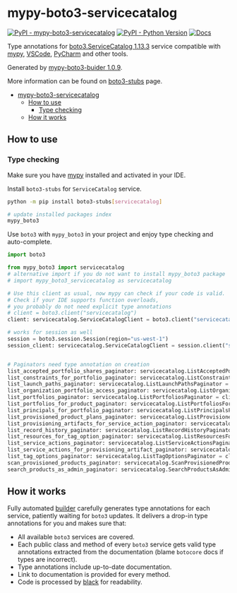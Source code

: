 # mypy-boto3-servicecatalog

[![PyPI - mypy-boto3-servicecatalog](https://img.shields.io/pypi/v/mypy-boto3-servicecatalog.svg?color=blue)](https://pypi.org/project/mypy-boto3-servicecatalog)
[![PyPI - Python Version](https://img.shields.io/pypi/pyversions/mypy-boto3-servicecatalog.svg?color=blue)](https://pypi.org/project/mypy-boto3-servicecatalog)
[![Docs](https://img.shields.io/readthedocs/mypy-boto3-builder.svg?color=blue)](https://mypy-boto3-builder.readthedocs.io/)

Type annotations for
[boto3.ServiceCatalog 1.13.3](https://boto3.amazonaws.com/v1/documentation/api/1.13.3/reference/services/servicecatalog.html#ServiceCatalog) service
compatible with [mypy](https://github.com/python/mypy), [VSCode](https://code.visualstudio.com/),
[PyCharm](https://www.jetbrains.com/pycharm/) and other tools.

Generated by [mypy-boto3-buider 1.0.9](https://github.com/vemel/mypy_boto3_builder).

More information can be found on [boto3-stubs](https://pypi.org/project/boto3-stubs/) page.

- [mypy-boto3-servicecatalog](#mypy-boto3-servicecatalog)
  - [How to use](#how-to-use)
    - [Type checking](#type-checking)
  - [How it works](#how-it-works)

## How to use

### Type checking

Make sure you have [mypy](https://github.com/python/mypy) installed and activated in your IDE.

Install `boto3-stubs` for `ServiceCatalog` service.

```bash
python -m pip install boto3-stubs[servicecatalog]

# update installed packages index
mypy_boto3
```

Use `boto3` with `mypy_boto3` in your project and enjoy type checking and auto-complete.

```python
import boto3

from mypy_boto3 import servicecatalog
# alternative import if you do not want to install mypy_boto3 package
# import mypy_boto3_servicecatalog as servicecatalog

# Use this client as usual, now mypy can check if your code is valid.
# Check if your IDE supports function overloads,
# you probably do not need explicit type annotations
# client = boto3.client("servicecatalog")
client: servicecatalog.ServiceCatalogClient = boto3.client("servicecatalog")

# works for session as well
session = boto3.session.Session(region="us-west-1")
session_client: servicecatalog.ServiceCatalogClient = session.client("servicecatalog")


# Paginators need type annotation on creation
list_accepted_portfolio_shares_paginator: servicecatalog.ListAcceptedPortfolioSharesPaginator = client.get_paginator("list_accepted_portfolio_shares")
list_constraints_for_portfolio_paginator: servicecatalog.ListConstraintsForPortfolioPaginator = client.get_paginator("list_constraints_for_portfolio")
list_launch_paths_paginator: servicecatalog.ListLaunchPathsPaginator = client.get_paginator("list_launch_paths")
list_organization_portfolio_access_paginator: servicecatalog.ListOrganizationPortfolioAccessPaginator = client.get_paginator("list_organization_portfolio_access")
list_portfolios_paginator: servicecatalog.ListPortfoliosPaginator = client.get_paginator("list_portfolios")
list_portfolios_for_product_paginator: servicecatalog.ListPortfoliosForProductPaginator = client.get_paginator("list_portfolios_for_product")
list_principals_for_portfolio_paginator: servicecatalog.ListPrincipalsForPortfolioPaginator = client.get_paginator("list_principals_for_portfolio")
list_provisioned_product_plans_paginator: servicecatalog.ListProvisionedProductPlansPaginator = client.get_paginator("list_provisioned_product_plans")
list_provisioning_artifacts_for_service_action_paginator: servicecatalog.ListProvisioningArtifactsForServiceActionPaginator = client.get_paginator("list_provisioning_artifacts_for_service_action")
list_record_history_paginator: servicecatalog.ListRecordHistoryPaginator = client.get_paginator("list_record_history")
list_resources_for_tag_option_paginator: servicecatalog.ListResourcesForTagOptionPaginator = client.get_paginator("list_resources_for_tag_option")
list_service_actions_paginator: servicecatalog.ListServiceActionsPaginator = client.get_paginator("list_service_actions")
list_service_actions_for_provisioning_artifact_paginator: servicecatalog.ListServiceActionsForProvisioningArtifactPaginator = client.get_paginator("list_service_actions_for_provisioning_artifact")
list_tag_options_paginator: servicecatalog.ListTagOptionsPaginator = client.get_paginator("list_tag_options")
scan_provisioned_products_paginator: servicecatalog.ScanProvisionedProductsPaginator = client.get_paginator("scan_provisioned_products")
search_products_as_admin_paginator: servicecatalog.SearchProductsAsAdminPaginator = client.get_paginator("search_products_as_admin")
```

## How it works

Fully automated [builder](https://github.com/vemel/mypy_boto3_builder) carefully generates
type annotations for each service, patiently waiting for `boto3` updates. It delivers
a drop-in type annotations for you and makes sure that:

- All available `boto3` services are covered.
- Each public class and method of every `boto3` service gets valid type annotations
  extracted from the documentation (blame `botocore` docs if types are incorrect).
- Type annotations include up-to-date documentation.
- Link to documentation is provided for every method.
- Code is processed by [black](https://github.com/psf/black) for readability.
